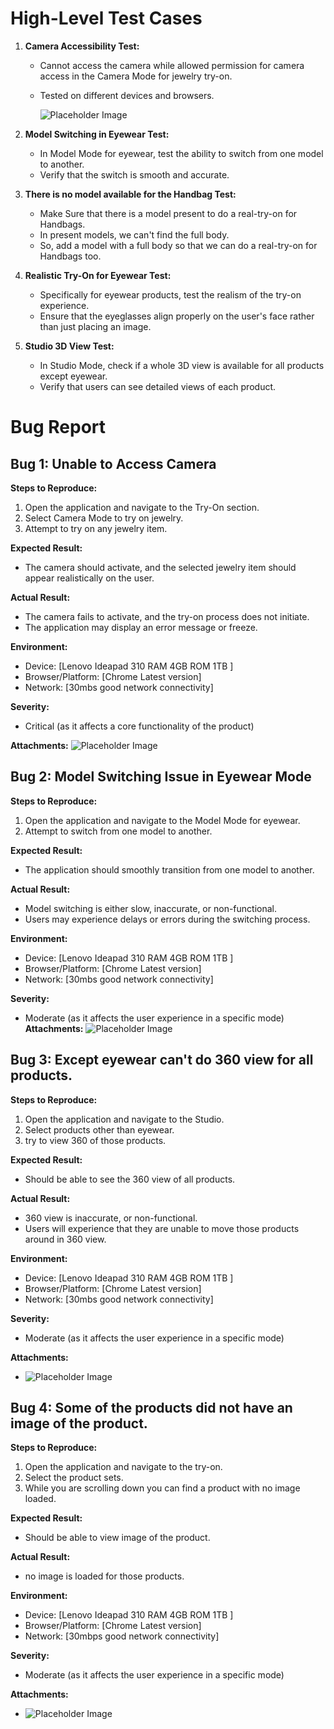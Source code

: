 
# High-Level Test Cases

1. **Camera Accessibility Test:**
   - Cannot access the camera while allowed permission for camera access in the Camera Mode for jewelry try-on.
   - Tested on different devices and browsers.
     
     ![Placeholder Image](https://github.com/manikantakatakam/personal_practise/blob/09eb8b01a9e5e316011bf432eef4e213b3e66eb5/today%20testing/Camera_issue.png)
     
     
2. **Model Switching in Eyewear Test:**
   - In Model Mode for eyewear, test the ability to switch from one model to another.
   - Verify that the switch is smooth and accurate.

3. **There is no model available for the Handbag Test:**
   - Make Sure that there is a model present to do a real-try-on for Handbags.
   - In present models, we can't find the full body.
   - So, add a model with a full body so that we can do a real-try-on for Handbags too.   

4. **Realistic Try-On for Eyewear Test:**
   - Specifically for eyewear products, test the realism of the try-on experience.
   - Ensure that the eyeglasses align properly on the user's face rather than just placing an image.

5. **Studio 3D View Test:**
   - In Studio Mode, check if a whole 3D view is available for all products except eyewear.
   - Verify that users can see detailed views of each product.

# Bug Report 

## Bug 1: Unable to Access Camera

**Steps to Reproduce:**
1. Open the application and navigate to the Try-On section.
2. Select Camera Mode to try on jewelry.
3. Attempt to try on any jewelry item.

**Expected Result:**
   - The camera should activate, and the selected jewelry item should appear realistically on the user.

**Actual Result:**
   - The camera fails to activate, and the try-on process does not initiate.
   - The application may display an error message or freeze.

**Environment:**
   - Device: [Lenovo Ideapad 310 RAM 4GB ROM 1TB ]
   - Browser/Platform: [Chrome Latest version]
   - Network: [30mbs good network connectivity]

**Severity:**
   - Critical (as it affects a core functionality of the product)

**Attachments:**
  ![Placeholder Image](https://github.com/manikantakatakam/personal_practise/blob/09eb8b01a9e5e316011bf432eef4e213b3e66eb5/today%20testing/Camera_issue.png)

## Bug 2: Model Switching Issue in Eyewear Mode

**Steps to Reproduce:**
1. Open the application and navigate to the Model Mode for eyewear.
2. Attempt to switch from one model to another.

**Expected Result:**
   - The application should smoothly transition from one model to another.

**Actual Result:**
   - Model switching is either slow, inaccurate, or non-functional.
   - Users may experience delays or errors during the switching process.

**Environment:**
   - Device: [Lenovo Ideapad 310 RAM 4GB ROM 1TB ]
   - Browser/Platform: [Chrome Latest version]
   - Network: [30mbs good network connectivity]
     
**Severity:**
   - Moderate (as it affects the user experience in a specific mode)
**Attachments:**
  ![Placeholder Image](https://github.com/manikantakatakam/personal_practise/blob/09eb8b01a9e5e316011bf432eef4e213b3e66eb5/today%20testing/Eyewear_model_view.png)
## Bug 3: Except eyewear can't do 360 view for all products.

**Steps to Reproduce:**
1. Open the application and navigate to the Studio.
2. Select products other than eyewear.
3. try to view 360 of those products.

**Expected Result:**
   - Should be able to see the 360 view of all products.

**Actual Result:**
   - 360 view is  inaccurate, or non-functional.
   - Users will experience that they are unable to move those products around in 360 view.

**Environment:**
   - Device: [Lenovo Ideapad 310 RAM 4GB ROM 1TB ]
   - Browser/Platform: [Chrome Latest version]
   - Network: [30mbs good network connectivity]
     
**Severity:**
   - Moderate (as it affects the user experience in a specific mode)

**Attachments:**
   - ![Placeholder Image](https://github.com/manikantakatakam/personal_practise/blob/09eb8b01a9e5e316011bf432eef4e213b3e66eb5/today%20testing/mangalsutras_StudioView.png)

## Bug 4: Some of the products did not have an image of the product.

**Steps to Reproduce:**
1. Open the application and navigate to the try-on.
2. Select the product sets.
3. While you are scrolling down you can find a product with no image loaded.

**Expected Result:**
   - Should be able to view image of the product.

**Actual Result:**
   - no image is loaded for those products.

**Environment:**
   - Device: [Lenovo Ideapad 310 RAM 4GB ROM 1TB ]
   - Browser/Platform: [Chrome Latest version]
   - Network: [30mbps good network connectivity]
     
**Severity:**
   - Moderate (as it affects the user experience in a specific mode)

**Attachments:**
   - ![Placeholder Image](https://github.com/manikantakatakam/personal_practise/blob/4a97994f31a658cba750fff98e544265049ecffb/today%20testing/no_image_model_view.png)

